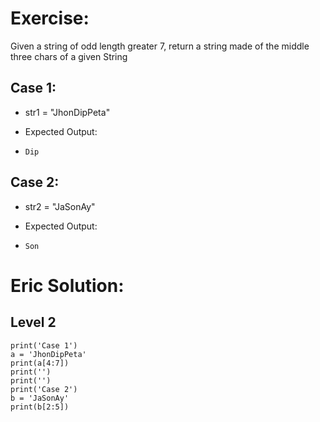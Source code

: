 # Exercise: 
Given a string of odd length greater 7, return a string made of the middle three chars of a given String

## Case 1:

- str1 = "JhonDipPeta"
- Expected Output:

- `Dip`
## Case 2:

- str2 = "JaSonAy"
- Expected Output:

- `Son`

# Eric Solution:

## Level 2

```
print('Case 1')
a = 'JhonDipPeta'
print(a[4:7])
print('')
print('')
print('Case 2')
b = 'JaSonAy'
print(b[2:5])
```